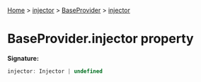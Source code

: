 [Home](./index) &gt; [injector](./injector.md) &gt; [BaseProvider](./injector.baseprovider.md) &gt; [injector](./injector.baseprovider.injector.md)

# BaseProvider.injector property


**Signature:**
```javascript
injector: Injector | undefined
```
